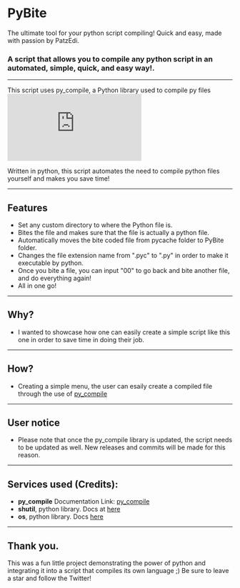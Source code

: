 # PyBite
The ultimate tool for your python script compiling! Quick and easy, made with passion by PatzEdi.
### **A script that allows you to compile any python script in an automated, simple, quick, and easy way!.**
____________________________________________________________________________

This script uses py_compile, a Python library used to compile py files![Documentation here](https://docs.python.org/3/library/py_compile.html)

Written in python, this script automates the need to compile python files yourself and makes you save time!
____________________________________________________________________________
## **Features**
- Set any custom directory to where the Python file is.
- Bites the file and makes sure that the file is actually a python file.
- Automatically moves the bite coded file from pycache folder to PyBite folder.
- Changes the file extension name from ".pyc" to ".py" in order to make it executable by python.
- Once you bite a file, you can input "00" to go back and bite another file, and do everything again!
- All in one go!
____________________________________________________________________________
## **Why?**
- I wanted to showcase how one can easily create a simple script like this one in order to save time in doing their job.
____________________________________________________________________________
## **How?**
- Creating a simple menu, the user can esaily create a compiled file through the use of [py_compile](https://docs.python.org/3/library/py_compile.html)
____________________________________________________________________________
## **User notice**
- Please note that once the py_compile library is updated, the script needs to be updated as well. New releases and commits will be made for this reason.
____________________________________________________________________________
## **Services used (Credits):**
- **py_compile** Documentation Link: [py_compile](https://docs.python.org/3/library/py_compile.html)
- **shutil**, python library. Docs at [here](https://docs.python.org/3/library/shutil.html)
- **os**, python library. Docs [here](https://docs.python.org/3/library/os.html)
____________________________________________________________________________
## **Thank you.**
This was a fun little project demonstrating the power of python and integrating it into a script that compiles its own language ;) Be sure to leave a star and follow the Twitter!
